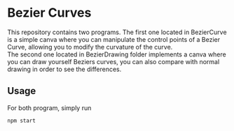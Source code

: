# Bezier Curves
This repository contains two programs.
The first one located in BezierCurve is a simple canva where you can manipulate
the control points of a Bezier Curve, allowing you to modify the curvature of the curve.  
The second one located in BezierDrawing folder implements a canva where you can draw yourself Beziers curves, you can also compare with normal drawing in order to see the differences.

## Usage
For both program, simply run
```bash
npm start
```